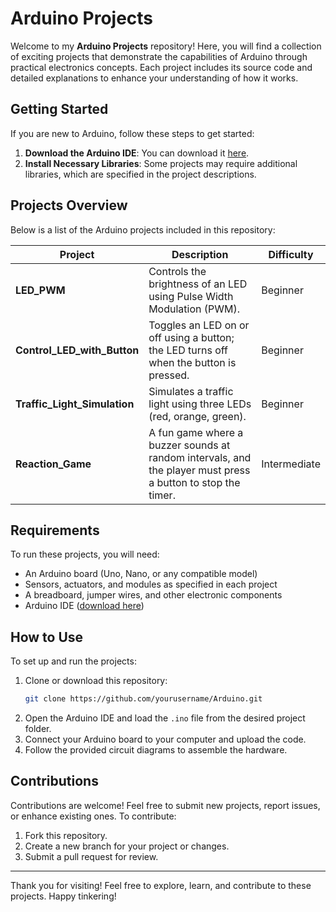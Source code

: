 # Arduino Projects

Welcome to my **Arduino Projects** repository! Here, you will find a collection of exciting projects that demonstrate the capabilities of Arduino through practical electronics concepts. Each project includes its source code and detailed explanations to enhance your understanding of how it works.

## Getting Started

If you are new to Arduino, follow these steps to get started:

1. **Download the Arduino IDE**: You can download it [here](https://www.arduino.cc/en/software).
2. **Install Necessary Libraries**: Some projects may require additional libraries, which are specified in the project descriptions.

## Projects Overview

Below is a list of the Arduino projects included in this repository:

| Project                        | Description                                                          | Difficulty  |
|-------------------------------|----------------------------------------------------------------------|-------------|
| **LED_PWM**                   | Controls the brightness of an LED using Pulse Width Modulation (PWM). | Beginner    |
| **Control_LED_with_Button**   | Toggles an LED on or off using a button; the LED turns off when the button is pressed. | Beginner    |
| **Traffic_Light_Simulation**  | Simulates a traffic light using three LEDs (red, orange, green).     | Beginner    |
| **Reaction_Game**             | A fun game where a buzzer sounds at random intervals, and the player must press a button to stop the timer. | Intermediate |

## Requirements

To run these projects, you will need:

- An Arduino board (Uno, Nano, or any compatible model)
- Sensors, actuators, and modules as specified in each project
- A breadboard, jumper wires, and other electronic components
- Arduino IDE ([download here](https://www.arduino.cc/en/software))

## How to Use

To set up and run the projects:

1. Clone or download this repository:
    ```bash
    git clone https://github.com/yourusername/Arduino.git
    ```
2. Open the Arduino IDE and load the `.ino` file from the desired project folder.
3. Connect your Arduino board to your computer and upload the code.
4. Follow the provided circuit diagrams to assemble the hardware.

## Contributions

Contributions are welcome! Feel free to submit new projects, report issues, or enhance existing ones. To contribute:

1. Fork this repository.
2. Create a new branch for your project or changes.
3. Submit a pull request for review.

---

Thank you for visiting! Feel free to explore, learn, and contribute to these projects. Happy tinkering!
